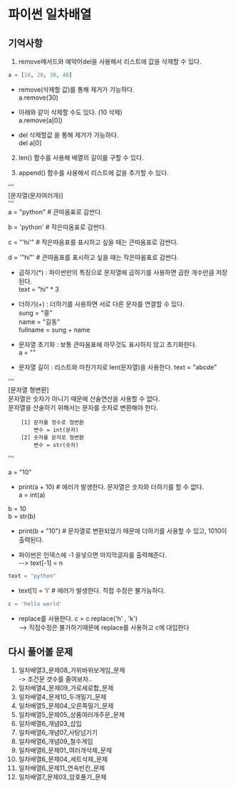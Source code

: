 # 파이썬 일차배열
## 기억사항
1. remove메서드와 예악어del을 사용해서 리스트에 값을 삭제할 수 있다.  
```python
a = [10, 20, 30, 40]  
```

* remove(삭제할 값)를 통해 제거가 가능하다.  
a.remove(30)  

* 아래와 같이 삭제할 수도 있다. (10 삭제)  
a.remove(a[0])  

* del 삭제할값 을 통해 제거가 가능하다.  
del a[0]  

2. len() 함수를 사용해 배열의 길이를 구할 수 있다.  

3. append() 함수를 사용해서 리스트에 값을 추가할 수 있다.

'''  
    [문자열(문자여러개)]  
'''  
a = "python"    # 큰따옴표로 감싼다.  

b = 'python'    # 작은따옴표로 감싼다.  

c = "'hi'"      # 작은따옴표를 표시하고 싶을 때는 큰따옴표로 감싼다.  

d = '"hi"'      # 큰따옴표를 표시하고 싶을 때는 작은따옴표로 감싼다.   

* 곱하기(*) : 파이썬만의 특징으로 문자열에 곱하기를 사용하면 곱한 개수만큼 저장된다.  
text = "hi" * 3    

* 더하기(+) : 더하기를 사용하면 서로 다른 문자를 연결할 수 있다.  
sung = "홍"  
name = "길동"  
fullname = sung + name  


* 문자열 초기화 : 보통 큰따옴표에 아무것도 표시하지 않고 초기화한다.  
a = ""  


* 문자열 길이 : 리스트와 마찬가지로 len(문자열)을 사용한다.
text = "abcde"   
  
'''  
    [문자열 형변환]  
        문자열은 숫자가 아니기 때문에 산술연산을 사용할 수 없다.  
        문자열을 산술하기 위해서는 문자를 숫자로 변환해야 한다.   

        [1] 문자를 정수로 형변환  
            변수 = int(문자)  
        [2] 숫자를 문자로 형변환  
            변수 = str(숫자)  
'''  

a = "10"  
* print(a + 10) # 에러가 발생한다. 문자열은 숫자와 더하기를 할 수 없다.  
a = int(a)  



b = 10  
b = str(b)  
* print(b + "10") # 문자열로 변환되었기 때문에 더하기를 사용할 수 있고, 1010이 출력된다.   

* 파이썬은 인덱스에 -1 을넣으면 마지막글자를 출력해준다.  
--> text[-1] = n

```python  
text = "python"
```
  
* text[1] = 'i' # 에러가 발생한다. 직접 수정은 불가능하다.

```python  
c = 'hello world'  
```

*  replace를 사용한다.  c = c.replace('h' , 'k')  
--> 직접수정은 불가하기때문에 replace를 사용하고 c에 대입한다
  
## 다시 풀어볼 문제
1. 일차배열3_문제08_가위바위보게임_문제  
-> 조건문 갯수를 줄여보자..  
2. 일차배열4_문제09_가로세로합_문제  
3. 일차배열4_문제10_두개밀기_문제  
4. 일차배열5_문제04_오른쪽밀기_문제  
5. 일차배열5_문제05_상품여러개주문_문제  
6. 일차배열6_개념03_삽입  
7. 일차배열6_개념07_사탕넘기기  
8. 일차배열6_개념09_철수게임
9. 일차배열6_문제01_여러개삭제_문제
10. 일차배열6_문제04_세트삭제_문제
11. 일차배열6_문제11_연속빈칸_문제
12. 일차배열7_문제03_암호풀기_문제